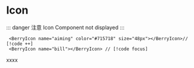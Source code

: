 <script setup>
// import { BerryIcon } from 'berry-ui'
</script>

# Icon

::: danger 注意
Icon Component not displayed
:::

```js{2}
 <BerryIcon name="aiming" color="#715718" size="48px"></BerryIcon>// [!code ++]
 <BerryIcon name="bill"></BerryIcon> // [!code focus]
```

<BerryIcon name="aiming" color="#715718" size="48px"></BerryIcon>
<BerryIcon name="bill"></BerryIcon>

<BerryButton>xxxx</BerryButton>

